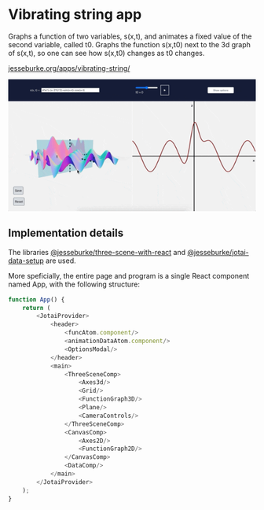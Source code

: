 # Vibrating string app

Graphs a function of two variables, s(x,t), and animates a fixed value
of the second variable, called t0. Graphs the function s(x,t0) next to
the 3d graph of s(x,t), so one can see how s(x,t0) changes as t0 changes.

[jesseburke.org/apps/vibrating-string/](https://jesseburke.org/vibrating-string)

![title](assets/overview.gif)

## Implementation details

 The libraries
[@jesseburke/three-scene-with-react](https://github.com/jesseburke/three-scene-with-react)
and
[@jesseburke/jotai-data-setup](https://github.com/jesseburke/jotai-data-setup)
are used.

More speficially, the entire page and program is a single React component named App,
with the following structure:
```javascript
function App() {
    return (
        <JotaiProvider>
			<header>
				<funcAtom.component/>
				<animationDataAtom.component/>
				<OptionsModal/>
			</header>
			<main>
				<ThreeSceneComp>
					<Axes3d/>
					<Grid/>
					<FunctionGraph3D/>
					<Plane/>
					<CameraControls/>
				</ThreeSceneComp>
				<CanvasComp>
					<Axes2D/>
					<FunctionGraph2D/>
				</CanvasComp>
				<DataComp/>
			</main>
        </JotaiProvider>
    );
}
```
